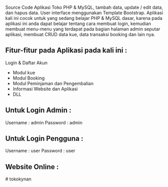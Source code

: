 Source Code Aplikasi Toko PHP & MySQL, tambah data, update / edit data, dan hapus data. User interface menggunakan Template Bootstrap. Aplikasi kali ini cocok untuk yang sedang belajar PHP & MySQL dasar, karena pada aplikasi ini anda dapat belajar tentang cara membuat login, kemudian membuat menu-menu yang terdapat pada bagian halaman admin seputar aplikasi, membuat CRUD data kue, data transaksi booking dan lain nya.

## Fitur-fitur pada Aplikasi pada kali ini :

Login & Daftar Akun

- Modul kue
- Modul Booking
- Modul Peminjaman dan Pengembalian
- Informasi Website dan Aplikasi
- DLL

## Untuk Login Admin :

Username : admin
Password : admin

## Untuk Login Pengguna :

Username : user
Password : user

## Website Online :
#   t o k o k y n a n  
 